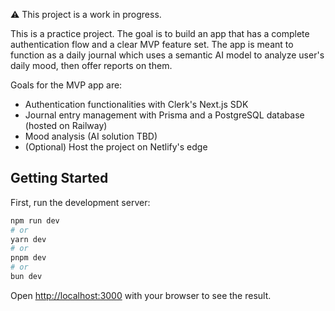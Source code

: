 ⚠️ This project is a work in progress.

This is a practice project. The goal is to build an app that has a complete authentication flow and a clear MVP feature set. The app is meant to function as a daily journal which uses a semantic AI model to analyze user's daily mood, then offer reports on them.

Goals for the MVP app are:

- Authentication functionalities with Clerk's Next.js SDK
- Journal entry management with Prisma and a PostgreSQL database (hosted on Railway)
- Mood analysis (AI solution TBD)
- (Optional) Host the project on Netlify's edge

## Getting Started

First, run the development server:

```bash
npm run dev
# or
yarn dev
# or
pnpm dev
# or
bun dev
```

Open [http://localhost:3000](http://localhost:3000) with your browser to see the result.
